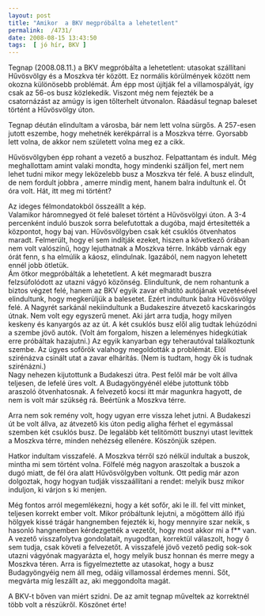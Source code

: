```yaml
---
layout: post
title: "Amikor  a BKV megpróbálta a lehetetlent"
permalink:  /4731/ 
date: 2008-08-15 13:43:50
tags:  [ jó hír, BKV ] 
---
```

Tegnap (2008.08.11.) a BKV megpróbálta a lehetetlent: utasokat szállítani Hűvösvölgy és a Moszkva tér között. Ez normális körülmények között nem okozna különösebb problémát. Ám épp most újítják fel a villamospályát, így csak az 56-os busz közlekedik. Viszont még nem fejezték be a csatornázást az amúgy is igen tőlterhelt útvonalon. Ráadásul tegnap baleset történt a Hűvösvölgy úton.



<!--break-->  
Tegnap déután elindultam a városba, bár nem lett volna sürgős. A 257-esen jutott eszembe, hogy mehetnék kerékpárral is a Moszkva térre. Gyorsabb lett volna, de akkor nem született volna meg ez a cikk.

 Hűvösvölgyben épp rohant a vezető a buszhoz. Felpattantam és indult. Még meghallottam amint valaki mondta, hogy mindenki szálljon fel, mert nem lehet tudni mikor megy leközelebb busz a Moszkva tér felé. A busz elindult, de nem fordult jobbra , amerre mindig ment, hanem balra indultunk el. &Ouml;t óra volt. Hát, itt meg mi történt?

 Az ideges félmondatokból összeállt a kép.  
 Valamikor háromnegyed öt felé baleset történt a Hűvösvölgyi úton. A 3-4 percenként induló buszok sorra belefutottak a dugóba, majd értesítették a központot, hogy baj van. Hűvösvölgyben csak két csuklós ötvenhatos maradt. Felmerült, hogy el sem indítják ezeket, hiszen a következő órában nem volt valószínű, hogy lejuthatnak a Moszkva térre. Inkább várnak egy órát fenn, s ha elmúlik a káosz, elindulnak. Igazából, nem nagyon lehetett ennél jobb ötletük.  
 Ám ötkor megpróbálták a lehetetlent. A két megmaradt buszra felzsúfolódott az utazni vágyó közönség. Elindultunk, de nem rohantunk a biztos végzet felé, hanem az BKV egyik zavar elhátító autójának vezetésével elindultunk, hogy megkerüljük a balesetet. Ezért indultunk balra Hűvösvölgy felé. A Nagyrét sarkánál nekiindultunk a Budakeszire átvezető kacskaringós útnak. Nem volt egy egyszerű menet. Aki járt arra tudja, hogy milyen keskeny és kanyargós az az út. A két csuklós busz elől alig tudtak lehúzódni a szembe jövő autók. (Volt ám forgalom, hiszen a leleményes hidegkútiak erre próbáltak hazajutni.) Az egyik kanyarban egy teherautóval találkoztunk szembe. Az ügyes sofőrök valahogy megoldották a problémát. Elöl szirénázva csinált utat a zavar elhárítás. (Nem is tudtam, hogy ők is tudnak szirénázni.)  
 Nagy nehezen kijutottunk a Budakeszi útra. Pest felől már be volt állva teljesen, de lefelé üres volt. A Budagyöngyénél elébe jutottunk több araszoló ötvenhatosnak. A felvezető kocsi itt már magunkra hagyott, de nem is volt már szükség rá. Beértünk a Moszkva térre.

 Arra nem sok remény volt, hogy ugyan erre vissza lehet jutni. A Budakeszi út be volt állva, az átvezető kis úton pedig aligha férhet el egymással szemben két csuklós busz. De legalább két telitömött busznyi utast levittek a Moszkva térre, minden nehézség ellenére. Köszönjük szépen.

 Hatkor indultam visszafelé. A Moszkva térről szó nélkül indultak a buszok, mintha mi sem történt volna. Fölfelé még nagyon araszoltak a buszok a dugó miatt, de fél óra alatt Hűvösvölgyben voltunk. Ott pedig már azon dolgoztak, hogy hogyan tudják visszaállítani a rendet: melyik busz mikor induljon, ki várjon s ki menjen.

 Még fontos arról megemlékezni, hogy a két sofőr, aki le ill. fel vitt minket, teljesen korrekt ember volt. Mikor próbáltunk lejutni, a mögöttem álló ifjú hölgyek kissé trágár hangnemben fejezték ki, hogy mennyire szar nekik, s hasonló hangnemben kérdezgették a vezetőt, hogy most akkor mi a f** van. A vezető visszafolytva gondolatait, nyugodtan, korrektül válaszolt, hogy ő sem tudja, csak követi a felvezetőt. A visszafelé jövő vezető pedig sok-sok utazni vágyónak magyarázta el, hogy melyik busz honnan és merre megy a Moszkva téren. Arra is figyelmeztette az utasokat, hogy a busz Budagyöngyéig nem áll meg, odáig villamossal érdemes menni. Sőt, megvárta míg leszállt az, aki meggondolta magát.

 A BKV-t bőven van miért szidni. De az amit tegnap műveltek az korrektnél több volt a részükről. Köszönet érte!

